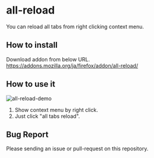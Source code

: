 all-reload
==========
You can reload all tabs from right clicking context menu.

How to install
--------------
Download addon from below URL.
https://addons.mozilla.org/ja/firefox/addon/all-reload/

How to use it
-------------

![all-reload-demo](https://2.bp.blogspot.com/-fzQhSrJJHjo/V3H2uUH_YfI/AAAAAAAAIvw/HnmWw9xEmkc8HpgITMzvm6KQSRfCLXZ-gCLcB/s1600/demo_all_reload.gif)

1. Show context menu by right click.
2. Just click "all tabs reload".

Bug Report
-----------

Please sending an issue or pull-request on this repository.